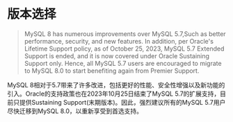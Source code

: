 # 版本选择

> MySQL 8 has numerous improvements over MySQL 5.7,Such as better performance, security, and new features. In addition, per Oracle's Lifetime Support policy, as of October 25, 2023, MySQL 5.7 Extended Support is ended, and it is now covered under Oracle Sustaining Support only. Hence, all MySQL 5.7 users are encouraged to migrate to MySQL 8.0 to start benefiting again from Premier Support.
>

MySQL 8相对于5.7带来了许多改进，包括更好的性能、安全性增强以及新功能的引入。Oracle的支持政策也在2023年10月25日结束了MySQL 5.7的扩展支持，目前只提供Sustaining Support(末期版本)。因此，强烈建议所有的MySQL 5.7用户尽快迁移到MySQL 8.0，以重新享受到首选支持。